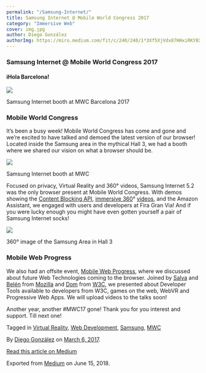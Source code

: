 ```yaml
---
permalink: "/Samsung-Internet/"
title: Samsung Internet @ Mobile World Congress 2017
category: "Immersive Web"
cover: img.jpg
author: Diego González
authorImg: https://miro.medium.com/fit/c/240/240/1*3Xf5XjVdx87HHxiRKY8X1Q.jpeg
---
```


### Samsung Internet @ Mobile World Congress 2017

#### iHola Barcelona!

![](https://cdn-images-1.medium.com/max/2000/1*GNpG0MgivdslxlEq2QD1zg.jpeg)

Samsung Internet booth at MWC Barcelona 2017

### Mobile World Congress

It’s been a busy week! Mobile World Congress has come and gone and we’re excited to have talked and demoed the latest version of our browser! Located inside the Samsung area in the mythical Hall 3, we had a booth where we shared our vision on what a browser should be.

![](https://cdn-images-1.medium.com/max/800/1*z8e2xKLliibosssY_0hcpw.jpeg)

Samsung Internet booth at MWC

Focused on privacy, Virtual Reality and 360° videos, Samsung Internet 5.2 was the only browser present at Mobile World Congress. With demos showing the [Content Blocking API](https://medium.com/samsung-internet-dev/introducing-disconnect-for-samsung-internet-f23b29a05463#.bec86sq2n), [immersive 360](https://samsunginter.net/docs/video-360.html)° [videos](https://samsunginter.net/docs/video-360.html), and the Amazon Assistant, we engaged with users and developers at Fira Gran Via! And if you were lucky enough you might have even gotten yourself a pair of Samsung Internet socks!

![](https://cdn-images-1.medium.com/max/2000/1*WPTyewxAHY7Ccnz6hPkymA.jpeg)

360° image of the Samsung Area in Hall 3

### Mobile Web Progress

We also had an offsite event, [Mobile Web Progress](https://medium.com/samsung-internet-dev/mobile-world-progress-2017-a1d7ccf71cb4#.mkrjtmvt9), where we discussed about future Web Technologies coming to the browser. Joined by [Salva](https://medium.com/u/346d4bf6e556) and [Belén](https://medium.com/u/be47553448c9) from [Mozilla](https://mozilla.org) and [Dom](https://medium.com/u/9e3249e8e9a3) from [W3C](https://www.w3.org), we presented about Developer Tools available to developers from W3C, games on the web, WebVR and Progressive Web Apps. We will upload videos to the talks soon!

Another year, another #MWC17 gone! Thank you for you interest and support. Till next one!

Tagged in [Virtual Reality](https://medium.com/tag/virtual-reality), [Web Development](https://medium.com/tag/web-development), [Samsung](https://medium.com/tag/samsung), [MWC](https://medium.com/tag/mwc)

By [Diego González](https://medium.com/@diekus) on [March 6, 2017](https://medium.com/p/de37440d6313).

[Read this article on Medium](https://medium.com/@diekus/samsung-internet-mobile-world-congress-2017-de37440d6313)

Exported from [Medium](https://medium.com) on June 15, 2018.